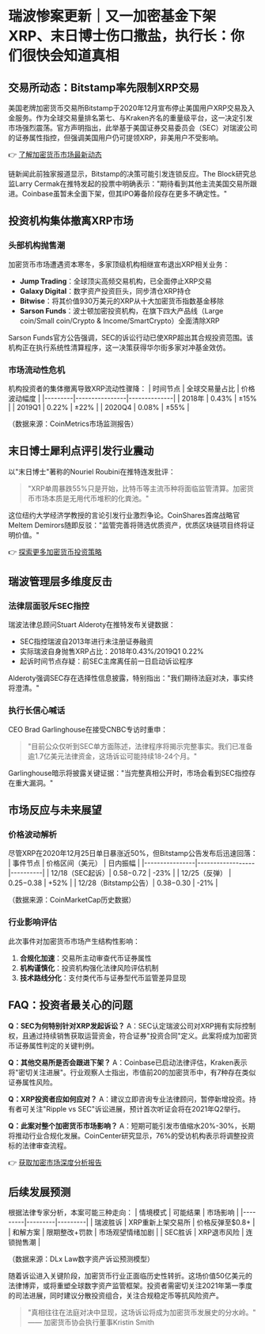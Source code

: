 # 瑞波惨案更新｜又一加密基金下架XRP、末日博士伤口撒盐，执行长：你们很快会知道真相

## 交易所动态：Bitstamp率先限制XRP交易

美国老牌加密货币交易所Bitstamp于2020年12月宣布停止美国用户XRP交易及入金服务。作为全球交易量排名第七、与Kraken齐名的重量级平台，这一决定引发市场强烈震荡。官方声明指出，此举基于美国证券交易委员会（SEC）对瑞波公司的证券属性指控，但强调美国用户仍可提领XRP，非美用户不受影响。

👉 [了解加密货币市场最新动态](https://bit.ly/okx_welcome)

链新闻此前独家报道显示，Bitstamp的决策可能引发连锁反应。The Block研究总监Larry Cermak在推特发起的投票中明确表示："期待看到其他主流美国交易所跟进。Coinbase虽暂未全面下架，但其IPO筹备阶段存在更多不确定性。"

## 投资机构集体撤离XRP市场

### 头部机构抛售潮
加密货币市场遭遇资本寒冬，多家顶级机构相继宣布退出XRP相关业务：
- **Jump Trading**：全球顶尖高频交易机构，已全面停止XRP交易
- **Galaxy Digital**：数字资产投资巨头，同步清仓XRP持仓
- **Bitwise**：将其价值930万美元的XRP从十大加密货币指数基金移除
- **Sarson Funds**：波士顿加密投资机构，在旗下四大产品线（Large coin/Small coin/Crypto & Income/SmartCrypto）全面清除XRP

Sarson Funds官方公告强调，SEC的诉讼行动已使XRP超出其合规投资范围。该机构正在执行系统性清算程序，这一决策获得华尔街多家对冲基金效仿。

### 市场流动性危机
机构投资者的集体撤离导致XRP流动性骤降：
| 时间节点 | 全球交易量占比 | 价格波动幅度 |
|---------|----------------|--------------|
| 2018年  | 0.43%          | ±15%         |
| 2019Q1  | 0.22%          | ±22%         |
| 2020Q4  | 0.08%          | ±55%         |

（数据来源：CoinMetrics市场监测报告）

## 末日博士犀利点评引发行业震动

以"末日博士"著称的Nouriel Roubini在推特连发批评：
> "XRP单周暴跌55%只是开始，比特币等主流币种将面临监管清算。加密货币市场本质是无用代币堆积的化粪池。"

这位纽约大学经济学教授的言论引发行业激烈争论。CoinShares首席战略官Meltem Demirors随即反驳："监管完善将筛选优质资产，优质区块链项目终将证明价值。"

👉 [探索更多加密货币投资策略](https://bit.ly/okx_welcome)

## 瑞波管理层多维度反击

### 法律层面驳斥SEC指控
瑞波法律总顾问Stuart Alderoty在推特发布关键数据：
- SEC指控瑞波自2013年进行未注册证券融资
- 实际瑞波自身抛售XRP占比：2018年0.43%/2019Q1 0.22%
- 起诉时间节点存疑：前SEC主席离任前一日启动诉讼程序

Alderoty强调SEC存在选择性信息披露，特别指出："我们期待法庭对决，事实终将澄清。"

### 执行长信心喊话
CEO Brad Garlinghouse在接受CNBC专访时重申：
> "目前公众仅听到SEC单方面陈述，法律程序将揭示完整事实。我们已准备逾1.7亿美元法律资金，这场诉讼可能持续18-24个月。"

Garlinghouse暗示将披露关键证据："当完整真相公开时，市场会看到SEC指控存在重大漏洞。"

## 市场反应与未来展望

### 价格波动解析
尽管XRP在2020年12月25日单日暴涨近50%，但Bitstamp公告发布后迅速回落：
| 事件节点       | 价格区间（美元） | 日内振幅 |
|----------------|------------------|----------|
| 12/18（SEC起诉）| $0.58-$0.72      | -23%     |
| 12/25（反弹）   | $0.25-$0.38      | +52%     |
| 12/28（Bitstamp公告）| $0.38-$0.30   | -21%     |

（数据来源：CoinMarketCap历史数据）

### 行业影响评估
此次事件对加密货币市场产生结构性影响：
1. **合规化加速**：交易所主动审查代币证券属性
2. **机构谨慎化**：投资机构强化法律风险评估机制
3. **技术路线分化**：支付类代币与证券型代币监管差异显现

## FAQ：投资者最关心的问题

**Q：SEC为何特别针对XRP发起诉讼？**
A：SEC认定瑞波公司对XRP拥有实际控制权，且通过持续销售获取运营资金，符合证券"投资合同"定义。此案将成为加密货币证券属性判定的关键判例。

**Q：其他交易所是否会跟进下架？**
A：Coinbase已启动法律评估，Kraken表示将"密切关注进展"。行业观察人士指出，市值前20的加密货币中，有7种存在类似证券属性风险。

**Q：XRP投资者应如何应对？**
A：建议立即咨询专业法律顾问，暂停新增投资。持有者可关注"Ripple vs SEC"诉讼进展，预计首次听证会将在2021年Q2举行。

**Q：此案对整个加密货币市场影响？**
A：短期可能引发市值缩水20%-30%，长期将推动行业合规化发展。CoinCenter研究显示，76%的受访机构表示将调整投资标的法律审查流程。

👉 [获取加密市场深度分析报告](https://bit.ly/okx_welcome)

## 后续发展预测

根据法律专家分析，本案可能三种走向：
| 情境模式 | 可能结果 | 市场影响 |
|---------|---------|---------|
| 瑞波胜诉 | XRP重新上架交易所 | 价格反弹至$0.8+ |
| 和解方案 | 限期整改+罚款 | 市场观望情绪加剧 |
| SEC胜诉 | XRP退市风险 | 连锁抛售潮 |

（数据来源：DLx Law数字资产诉讼预测模型）

随着诉讼进入关键阶段，加密货币行业正面临历史性转折。这场价值50亿美元的法律博弈，或将重塑全球数字资产监管框架。投资者需密切关注2021年第一季度的司法进展，同时建议分散投资组合，关注合规稳定币等抗风险资产。

> "真相往往在法庭对决中显现，这场诉讼将成为加密货币发展史的分水岭。" —— 加密货币协会执行董事Kristin Smith